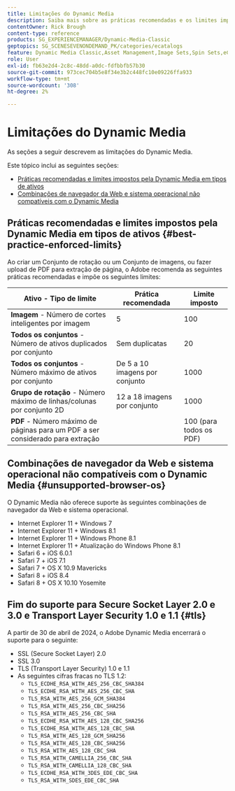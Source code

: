 ```yaml
---
title: Limitações do Dynamic Media
description: Saiba mais sobre as práticas recomendadas e os limites impostos ao criar um Conjunto de imagens ou um Conjunto de rotação ou carregar um PDF. Saiba mais sobre combinações incompatíveis de navegador da Web e sistema operacional para o Dynamic Media.
contentOwner: Rick Brough
content-type: reference
products: SG_EXPERIENCEMANAGER/Dynamic-Media-Classic
geptopics: SG_SCENESEVENONDEMAND_PK/categories/ecatalogs
feature: Dynamic Media Classic,Asset Management,Image Sets,Spin Sets,eCatalog
role: User
exl-id: fb63e2d4-2c8c-48dd-a0dc-fdfbbfb57b30
source-git-commit: 973cec704b5e8f34e3b2c448fc10e09226ffa933
workflow-type: tm+mt
source-wordcount: '308'
ht-degree: 2%

---
```


# Limitações do Dynamic Media

As seções a seguir descrevem as limitações do Dynamic Media.

Este tópico inclui as seguintes seções:

* [Práticas recomendadas e limites impostos pela Dynamic Media em tipos de ativos](#best-practice-enforced-limits)
* [Combinações de navegador da Web e sistema operacional não compatíveis com o Dynamic Media](#unsupported-browser-os)

## Práticas recomendadas e limites impostos pela Dynamic Media em tipos de ativos {#best-practice-enforced-limits}

Ao criar um Conjunto de rotação ou um Conjunto de imagens, ou fazer upload de PDF para extração de página, o Adobe recomenda as seguintes práticas recomendadas e impõe os seguintes limites:

| Ativo - Tipo de limite | Prática recomendada | Limite imposto |
| --- | --- | --- |
| **Imagem** - Número de cortes inteligentes por imagem | 5 | 100 |
| **Todos os conjuntos** - Número de ativos duplicados por conjunto | Sem duplicatas | 20 |
| **Todos os conjuntos** - Número máximo de ativos por conjunto | De 5 a 10 imagens por conjunto | 1000 |
| **Grupo de rotação** - Número máximo de linhas/colunas por conjunto 2D | 12 a 18 imagens por conjunto | 1000 |
| **PDF** - Número máximo de páginas para um PDF a ser considerado para extração |  | 100 (para todos os PDF) |

<!-- See also [Dynamic Media limitations](/help/assets/limitations.md). -->

## Combinações de navegador da Web e sistema operacional não compatíveis com o Dynamic Media {#unsupported-browser-os}

O Dynamic Media não oferece suporte às seguintes combinações de navegador da Web e sistema operacional.

* Internet Explorer 11 + Windows 7
* Internet Explorer 11 + Windows 8.1
* Internet Explorer 11 + Windows Phone 8.1
* Internet Explorer 11 + Atualização do Windows Phone 8.1
* Safari 6 + iOS 6.0.1
* Safari 7 + iOS 7.1
* Safari 7 + OS X 10.9 Mavericks
* Safari 8 + iOS 8.4
* Safari 8 + OS X 10.10 Yosemite

## Fim do suporte para Secure Socket Layer 2.0 e 3.0 e Transport Layer Security 1.0 e 1.1 {#tls}

<!-- CQDOC-19433 (original ticket)
and CQDOC-19792 (removed as per this ticket December 5, 2022) -->

A partir de 30 de abril de 2024, o Adobe Dynamic Media encerrará o suporte para o seguinte:

* SSL (Secure Socket Layer) 2.0
* SSL 3.0
* TLS (Transport Layer Security) 1.0 e 1.1
* As seguintes cifras fracas no TLS 1.2:
   * `TLS_ECDHE_RSA_WITH_AES_256_CBC_SHA384`
   * `TLS_ECDHE_RSA_WITH_AES_256_CBC_SHA`
   * `TLS_RSA_WITH_AES_256_GCM_SHA384`
   * `TLS_RSA_WITH_AES_256_CBC_SHA256`
   * `TLS_RSA_WITH_AES_256_CBC_SHA`
   * `TLS_ECDHE_RSA_WITH_AES_128_CBC_SHA256`
   * `TLS_ECDHE_RSA_WITH_AES_128_CBC_SHA`
   * `TLS_RSA_WITH_AES_128_GCM_SHA256`
   * `TLS_RSA_WITH_AES_128_CBC_SHA256`
   * `TLS_RSA_WITH_AES_128_CBC_SHA`
   * `TLS_RSA_WITH_CAMELLIA_256_CBC_SHA`
   * `TLS_RSA_WITH_CAMELLIA_128_CBC_SHA`
   * `TLS_ECDHE_RSA_WITH_3DES_EDE_CBC_SHA`
   * `TLS_RSA_WITH_SDES_EDE_CBC_SHA`
